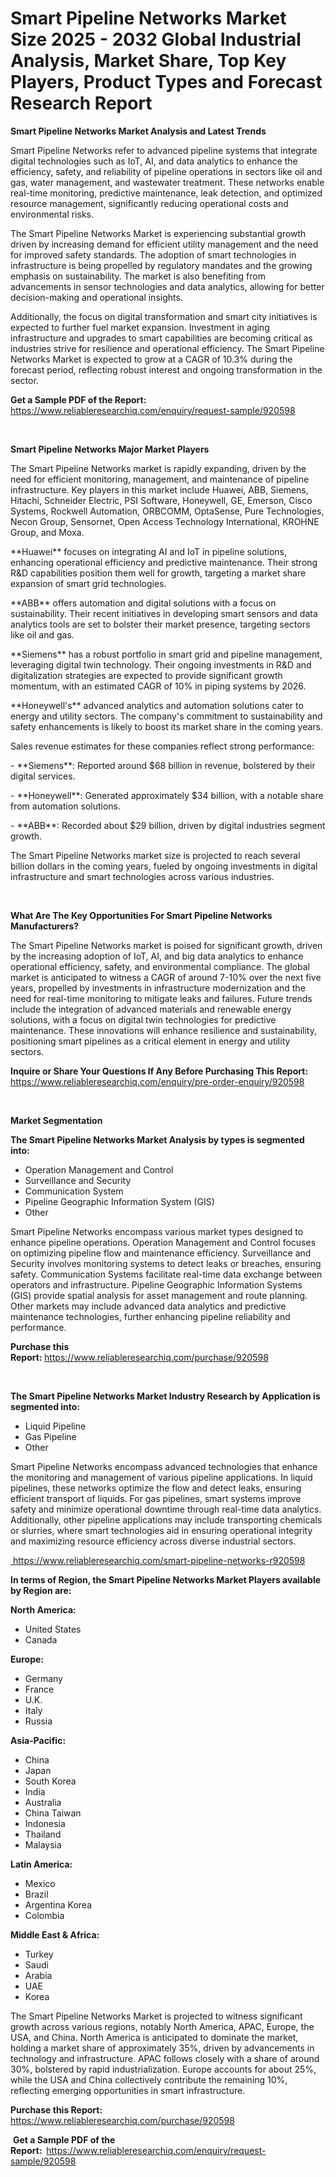 <p><h1>Smart Pipeline Networks Market Size 2025 - 2032 Global Industrial Analysis, Market Share, Top Key Players, Product Types and Forecast Research Report</h1></p><p><strong>Smart Pipeline Networks Market Analysis and Latest Trends</strong></p>
<p><p>Smart Pipeline Networks refer to advanced pipeline systems that integrate digital technologies such as IoT, AI, and data analytics to enhance the efficiency, safety, and reliability of pipeline operations in sectors like oil and gas, water management, and wastewater treatment. These networks enable real-time monitoring, predictive maintenance, leak detection, and optimized resource management, significantly reducing operational costs and environmental risks.</p><p>The Smart Pipeline Networks Market is experiencing substantial growth driven by increasing demand for efficient utility management and the need for improved safety standards. The adoption of smart technologies in infrastructure is being propelled by regulatory mandates and the growing emphasis on sustainability. The market is also benefiting from advancements in sensor technologies and data analytics, allowing for better decision-making and operational insights.</p><p>Additionally, the focus on digital transformation and smart city initiatives is expected to further fuel market expansion. Investment in aging infrastructure and upgrades to smart capabilities are becoming critical as industries strive for resilience and operational efficiency. The Smart Pipeline Networks Market is expected to grow at a CAGR of 10.3% during the forecast period, reflecting robust interest and ongoing transformation in the sector.</p></p>
<p><strong>Get a Sample PDF of the Report:&nbsp;</strong> <a href="https://www.reliableresearchiq.com/enquiry/request-sample/920598?utm_campaign=1876&utm_medium=2&utm_source=Github&utm_content=ia&utm_term=18042025&utm_id=smart-pipeline-networks">https://www.reliableresearchiq.com/enquiry/request-sample/920598</a></p>
<p>&nbsp;</p>
<p><strong>Smart Pipeline Networks Major Market Players</strong></p>
<p><p>The Smart Pipeline Networks market is rapidly expanding, driven by the need for efficient monitoring, management, and maintenance of pipeline infrastructure. Key players in this market include Huawei, ABB, Siemens, Hitachi, Schneider Electric, PSI Software, Honeywell, GE, Emerson, Cisco Systems, Rockwell Automation, ORBCOMM, OptaSense, Pure Technologies, Necon Group, Sensornet, Open Access Technology International, KROHNE Group, and Moxa.</p><p>**Huawei** focuses on integrating AI and IoT in pipeline solutions, enhancing operational efficiency and predictive maintenance. Their strong R&D capabilities position them well for growth, targeting a market share expansion of smart grid technologies.</p><p>**ABB** offers automation and digital solutions with a focus on sustainability. Their recent initiatives in developing smart sensors and data analytics tools are set to bolster their market presence, targeting sectors like oil and gas.</p><p>**Siemens** has a robust portfolio in smart grid and pipeline management, leveraging digital twin technology. Their ongoing investments in R&D and digitalization strategies are expected to provide significant growth momentum, with an estimated CAGR of 10% in piping systems by 2026.</p><p>**Honeywell's** advanced analytics and automation solutions cater to energy and utility sectors. The company's commitment to sustainability and safety enhancements is likely to boost its market share in the coming years.</p><p>Sales revenue estimates for these companies reflect strong performance: </p><p>- **Siemens**: Reported around $68 billion in revenue, bolstered by their digital services.</p><p>- **Honeywell**: Generated approximately $34 billion, with a notable share from automation solutions.</p><p>- **ABB**: Recorded about $29 billion, driven by digital industries segment growth.</p><p>The Smart Pipeline Networks market size is projected to reach several billion dollars in the coming years, fueled by ongoing investments in digital infrastructure and smart technologies across various industries.</p></p>
<p>&nbsp;</p>
<p><strong>What Are The Key Opportunities For Smart Pipeline Networks Manufacturers?</strong></p>
<p><p>The Smart Pipeline Networks market is poised for significant growth, driven by the increasing adoption of IoT, AI, and big data analytics to enhance operational efficiency, safety, and environmental compliance. The global market is anticipated to witness a CAGR of around 7-10% over the next five years, propelled by investments in infrastructure modernization and the need for real-time monitoring to mitigate leaks and failures. Future trends include the integration of advanced materials and renewable energy solutions, with a focus on digital twin technologies for predictive maintenance. These innovations will enhance resilience and sustainability, positioning smart pipelines as a critical element in energy and utility sectors.</p></p>
<p><strong>Inquire or Share Your Questions If Any Before Purchasing This Report:</strong> <a href="https://www.reliableresearchiq.com/enquiry/pre-order-enquiry/920598?utm_campaign=1876&utm_medium=2&utm_source=Github&utm_content=ia&utm_term=18042025&utm_id=smart-pipeline-networks">https://www.reliableresearchiq.com/enquiry/pre-order-enquiry/920598</a></p>
<p>&nbsp;</p>
<p><strong>Market Segmentation</strong></p>
<p><strong>The Smart Pipeline Networks Market Analysis by types is segmented into:</strong></p>
<p><ul><li>Operation Management and Control</li><li>Surveillance and Security</li><li>Communication System</li><li>Pipeline Geographic Information System (GIS)</li><li>Other</li></ul></p>
<p><p>Smart Pipeline Networks encompass various market types designed to enhance pipeline operations. Operation Management and Control focuses on optimizing pipeline flow and maintenance efficiency. Surveillance and Security involves monitoring systems to detect leaks or breaches, ensuring safety. Communication Systems facilitate real-time data exchange between operators and infrastructure. Pipeline Geographic Information Systems (GIS) provide spatial analysis for asset management and route planning. Other markets may include advanced data analytics and predictive maintenance technologies, further enhancing pipeline reliability and performance.</p></p>
<p><strong>Purchase this Report:&nbsp;</strong><a href="https://www.reliableresearchiq.com/purchase/920598?utm_campaign=1876&utm_medium=2&utm_source=Github&utm_content=ia&utm_term=18042025&utm_id=smart-pipeline-networks">https://www.reliableresearchiq.com/purchase/920598</a></p>
<p>&nbsp;</p>
<p><strong>The Smart Pipeline Networks Market Industry Research by Application is segmented into:</strong></p>
<p><ul><li>Liquid Pipeline</li><li>Gas Pipeline</li><li>Other</li></ul></p>
<p><p>Smart Pipeline Networks encompass advanced technologies that enhance the monitoring and management of various pipeline applications. In liquid pipelines, these networks optimize the flow and detect leaks, ensuring efficient transport of liquids. For gas pipelines, smart systems improve safety and minimize operational downtime through real-time data analytics. Additionally, other pipeline applications may include transporting chemicals or slurries, where smart technologies aid in ensuring operational integrity and maximizing resource efficiency across diverse industrial sectors.</p></p>
<p><a href="https://www.reliableresearchiq.com/smart-pipeline-networks-r920598?utm_campaign=1876&utm_medium=2&utm_source=Github&utm_content=ia&utm_term=18042025&utm_id=smart-pipeline-networks">&nbsp;https://www.reliableresearchiq.com/smart-pipeline-networks-r920598</a></p>
<p><strong>In terms of Region, the Smart Pipeline Networks Market Players available by Region are:</strong></p>
<p>
    <p> <strong> North America: </strong>
        <ul>
            <li>United States</li>
            <li>Canada</li>
        </ul>
        </p> 
    <p> <strong> Europe: </strong>
        <ul>
            <li>Germany</li>
            <li>France</li>
            <li>U.K.</li>
            <li>Italy</li>
            <li>Russia</li>
        </ul>
        </p> 
    <p> <strong> Asia-Pacific: </strong>
        <ul>
            <li>China</li>
            <li>Japan</li>
            <li>South Korea</li>
            <li>India</li>
            <li>Australia</li>
            <li>China Taiwan</li>
            <li>Indonesia</li>
            <li>Thailand</li>
            <li>Malaysia</li>
        </ul>
        </p> 
    <p> <strong> Latin America: </strong>
        <ul>
            <li>Mexico</li>
            <li>Brazil</li>
            <li>Argentina Korea</li>
            <li>Colombia</li>
        </ul>
        </p> 
    <p> <strong> Middle East & Africa: </strong>
        <ul>
            <li>Turkey</li>
            <li>Saudi</li>
            <li>Arabia</li>
            <li>UAE</li>
            <li>Korea</li>
        </ul>
    </p>
    </p>
<p><p>The Smart Pipeline Networks Market is projected to witness significant growth across various regions, notably North America, APAC, Europe, the USA, and China. North America is anticipated to dominate the market, holding a market share of approximately 35%, driven by advancements in technology and infrastructure. APAC follows closely with a share of around 30%, bolstered by rapid industrialization. Europe accounts for about 25%, while the USA and China collectively contribute the remaining 10%, reflecting emerging opportunities in smart infrastructure.</p></p>
<p><strong>Purchase this Report: </strong><a href="https://www.reliableresearchiq.com/purchase/920598?utm_campaign=1876&utm_medium=2&utm_source=Github&utm_content=ia&utm_term=18042025&utm_id=smart-pipeline-networks">https://www.reliableresearchiq.com/purchase/920598</a></p>
<p>&nbsp;<strong>Get a Sample PDF of the Report:&nbsp;&nbsp;</strong><a href="https://www.reliableresearchiq.com/enquiry/request-sample/920598?utm_campaign=1876&utm_medium=2&utm_source=Github&utm_content=ia&utm_term=18042025&utm_id=smart-pipeline-networks">https://www.reliableresearchiq.com/enquiry/request-sample/920598</a></p>
<p><strong></strong></p>
<p><p></p><p></p><p></p></p>